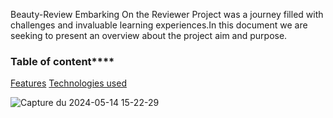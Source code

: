  Beauty-Review
Embarking On the Reviewer Project was a journey filled with challenges and invaluable learning experiences.In this document we are seeking to present an overview about the project aim and purpose.
### Table of content****
[Features](url)
[Technologies used](url)

![Capture du 2024-05-14 15-22-29](https://github.com/Tihaelka/Beauty-Review/assets/133141813/c7c4faf1-1b6e-4b11-90eb-9cd4d740a5d7)


